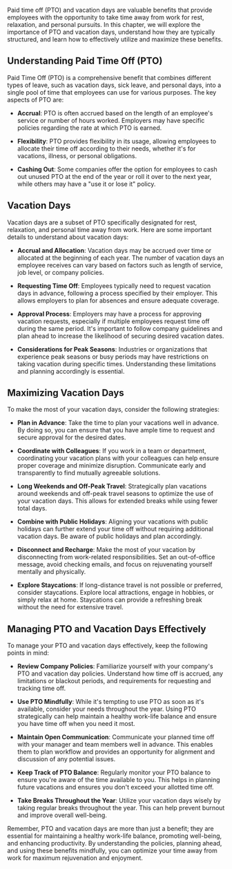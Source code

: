 
Paid time off (PTO) and vacation days are valuable benefits that provide employees with the opportunity to take time away from work for rest, relaxation, and personal pursuits. In this chapter, we will explore the importance of PTO and vacation days, understand how they are typically structured, and learn how to effectively utilize and maximize these benefits.

Understanding Paid Time Off (PTO)
---------------------------------

Paid Time Off (PTO) is a comprehensive benefit that combines different types of leave, such as vacation days, sick leave, and personal days, into a single pool of time that employees can use for various purposes. The key aspects of PTO are:

* **Accrual**: PTO is often accrued based on the length of an employee's service or number of hours worked. Employers may have specific policies regarding the rate at which PTO is earned.

* **Flexibility**: PTO provides flexibility in its usage, allowing employees to allocate their time off according to their needs, whether it's for vacations, illness, or personal obligations.

* **Cashing Out**: Some companies offer the option for employees to cash out unused PTO at the end of the year or roll it over to the next year, while others may have a "use it or lose it" policy.

Vacation Days
-------------

Vacation days are a subset of PTO specifically designated for rest, relaxation, and personal time away from work. Here are some important details to understand about vacation days:

* **Accrual and Allocation**: Vacation days may be accrued over time or allocated at the beginning of each year. The number of vacation days an employee receives can vary based on factors such as length of service, job level, or company policies.

* **Requesting Time Off**: Employees typically need to request vacation days in advance, following a process specified by their employer. This allows employers to plan for absences and ensure adequate coverage.

* **Approval Process**: Employers may have a process for approving vacation requests, especially if multiple employees request time off during the same period. It's important to follow company guidelines and plan ahead to increase the likelihood of securing desired vacation dates.

* **Considerations for Peak Seasons**: Industries or organizations that experience peak seasons or busy periods may have restrictions on taking vacation during specific times. Understanding these limitations and planning accordingly is essential.

Maximizing Vacation Days
------------------------

To make the most of your vacation days, consider the following strategies:

* **Plan in Advance**: Take the time to plan your vacations well in advance. By doing so, you can ensure that you have ample time to request and secure approval for the desired dates.

* **Coordinate with Colleagues**: If you work in a team or department, coordinating your vacation plans with your colleagues can help ensure proper coverage and minimize disruption. Communicate early and transparently to find mutually agreeable solutions.

* **Long Weekends and Off-Peak Travel**: Strategically plan vacations around weekends and off-peak travel seasons to optimize the use of your vacation days. This allows for extended breaks while using fewer total days.

* **Combine with Public Holidays**: Aligning your vacations with public holidays can further extend your time off without requiring additional vacation days. Be aware of public holidays and plan accordingly.

* **Disconnect and Recharge**: Make the most of your vacation by disconnecting from work-related responsibilities. Set an out-of-office message, avoid checking emails, and focus on rejuvenating yourself mentally and physically.

* **Explore Staycations**: If long-distance travel is not possible or preferred, consider staycations. Explore local attractions, engage in hobbies, or simply relax at home. Staycations can provide a refreshing break without the need for extensive travel.

Managing PTO and Vacation Days Effectively
------------------------------------------

To manage your PTO and vacation days effectively, keep the following points in mind:

* **Review Company Policies**: Familiarize yourself with your company's PTO and vacation day policies. Understand how time off is accrued, any limitations or blackout periods, and requirements for requesting and tracking time off.

* **Use PTO Mindfully**: While it's tempting to use PTO as soon as it's available, consider your needs throughout the year. Using PTO strategically can help maintain a healthy work-life balance and ensure you have time off when you need it most.

* **Maintain Open Communication**: Communicate your planned time off with your manager and team members well in advance. This enables them to plan workflow and provides an opportunity for alignment and discussion of any potential issues.

* **Keep Track of PTO Balance**: Regularly monitor your PTO balance to ensure you're aware of the time available to you. This helps in planning future vacations and ensures you don't exceed your allotted time off.

* **Take Breaks Throughout the Year**: Utilize your vacation days wisely by taking regular breaks throughout the year. This can help prevent burnout and improve overall well-being.

Remember, PTO and vacation days are more than just a benefit; they are essential for maintaining a healthy work-life balance, promoting well-being, and enhancing productivity. By understanding the policies, planning ahead, and using these benefits mindfully, you can optimize your time away from work for maximum rejuvenation and enjoyment.
